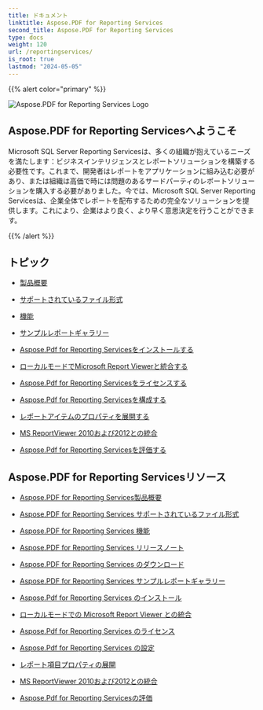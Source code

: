 ```yaml
---
title: ドキュメント
linktitle: Aspose.PDF for Reporting Services
second_title: Aspose.PDF for Reporting Services
type: docs
weight: 120
url: /reportingservices/
is_root: true
lastmod: "2024-05-05"
---
```


{{% alert color="primary" %}}

![Aspose.PDF for Reporting Services Logo](home_5.png)

## Aspose.PDF for Reporting Servicesへようこそ

Microsoft SQL Server Reporting Servicesは、多くの組織が抱えているニーズを満たします：ビジネスインテリジェンスとレポートソリューションを構築する必要性です。これまで、開発者はレポートをアプリケーションに組み込む必要があり、または組織は高価で時には問題のあるサードパーティのレポートソリューションを購入する必要がありました。今では、Microsoft SQL Server Reporting Servicesは、企業全体でレポートを配布するための完全なソリューションを提供します。これにより、企業はより良く、より早く意思決定を行うことができます。

{{% /alert %}}

## トピック

- [製品概要](/pdf/reportingservices/product-overview/)
- [サポートされているファイル形式](/pdf/reportingservices/supported-file-formats/)

- [機能](/pdf/reportingservices/features/)
- [サンプルレポートギャラリー](/pdf/reportingservices/sample-reports-gallery/)
- [Aspose.Pdf for Reporting Servicesをインストールする](/pdf/reportingservices/install-aspose-pdf-for-reporting-services/)
- [ローカルモードでMicrosoft Report Viewerと統合する](/pdf/reportingservices/integration-with-microsoft-report-viewer-in-local-mode/)
- [Aspose.Pdf for Reporting Servicesをライセンスする](/pdf/reportingservices/license-aspose-pdf-for-reporting-services/)
- [Aspose.Pdf for Reporting Servicesを構成する](/pdf/reportingservices/configure-aspose-pdf-for-reporting-services/)
- [レポートアイテムのプロパティを展開する](/pdf/reportingservices/expand-report-items-properties/)
- [MS ReportViewer 2010および2012との統合](/pdf/reportingservices/integration-with-ms-reportviewer-2010-and-2012/)
- [Aspose.Pdf for Reporting Servicesを評価する](/pdf/reportingservices/evaluate-aspose-pdf-for-reporting-services/)

## Aspose.PDF for Reporting Servicesリソース

- [Aspose.PDF for Reporting Services製品概要](/pdf/reportingservices/product-overview/)
- [Aspose.PDF for Reporting Services サポートされているファイル形式](/pdf/reportingservices/supported-file-formats/)
- [Aspose.PDF for Reporting Services 機能](/pdf/reportingservices/features/)
- [Aspose.PDF for Reporting Services リリースノート](https://releases.aspose.com/pdf/reportingservices/release-notes/)
- [Aspose.PDF for Reporting Services のダウンロード](https://releases.aspose.com/pdf/reportingservices/)
- [Aspose.PDF for Reporting Services サンプルレポートギャラリー](/pdf/reportingservices/sample-reports-gallery/)
- [Aspose.Pdf for Reporting Services のインストール](/pdf/reportingservices/install-aspose-pdf-for-reporting-services/)
- [ローカルモードでの Microsoft Report Viewer との統合](/pdf/reportingservices/integration-with-microsoft-report-viewer-in-local-mode/)
- [Aspose.Pdf for Reporting Services のライセンス](/pdf/reportingservices/license-aspose-pdf-for-reporting-services/)
- [Aspose.Pdf for Reporting Services の設定](/pdf/reportingservices/configure-aspose-pdf-for-reporting-services/)

- [レポート項目プロパティの展開](/pdf/reportingservices/expand-report-items-properties/)
- [MS ReportViewer 2010および2012との統合](/pdf/reportingservices/integration-with-ms-reportviewer-2010-and-2012/)
- [Aspose.Pdf for Reporting Servicesの評価](/pdf/reportingservices/evaluate-aspose-pdf-for-reporting-services/)
